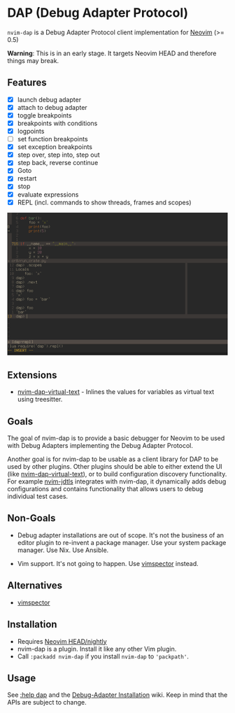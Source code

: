 # DAP (Debug Adapter Protocol)

`nvim-dap` is a Debug Adapter Protocol client implementation for [Neovim][1] (>= 0.5)

**Warning**: This is in an early stage. It targets Neovim HEAD and therefore
things may break.

## Features

- [x] launch debug adapter
- [x] attach to debug adapter
- [x] toggle breakpoints
- [x] breakpoints with conditions
- [x] logpoints
- [ ] set function breakpoints
- [x] set exception breakpoints
- [x] step over, step into, step out
- [x] step back, reverse continue
- [x] Goto
- [x] restart
- [x] stop
- [x] evaluate expressions
- [x] REPL (incl. commands to show threads, frames and scopes)

![screenshot](images/screenshot.png)

## Extensions

- [nvim-dap-virtual-text][7] - Inlines the values for variables as virtual text
  using treesitter.

## Goals

The goal of nvim-dap is to provide a basic debugger for Neovim to be used with
Debug Adapters implementing the Debug Adapter Protocol.

Another goal is for nvim-dap to be usable as a client library for DAP to be
used by other plugins. Other plugins should be able to either extend the UI
(like [nvim-dap-virtual-text][7]), or to build configuration discovery
functionality. For example [nvim-jdtls][8] integrates with nvim-dap, it
dynamically adds debug configurations and contains functionality that allows
users to debug individual test cases.


## Non-Goals

- Debug adapter installations are out of scope. It's not the business of an
  editor plugin to re-invent a package manager. Use your system package
  manager. Use Nix. Use Ansible.

- Vim support. It's not going to happen. Use [vimspector][2] instead.

## Alternatives

- [vimspector][2]


## Installation

- Requires [Neovim HEAD/nightly][6]
- nvim-dap is a plugin. Install it like any other Vim plugin.
- Call `:packadd nvim-dap` if you install `nvim-dap` to `'packpath'`.


## Usage

See [:help dap](doc/dap.txt) and the [Debug-Adapter Installation][5] wiki.
Keep in mind that the APIs are subject to change.


[1]: https://neovim.io/
[2]: https://github.com/puremourning/vimspector
[3]: https://github.com/neovim/nvim-lsp
[4]: https://github.com/microsoft/debugpy
[5]: https://github.com/mfussenegger/nvim-dap/wiki/Debug-Adapter-installation
[6]: https://github.com/neovim/neovim/releases/tag/nightly
[7]: https://github.com/theHamsta/nvim-dap-virtual-text
[8]: https://github.com/mfussenegger/nvim-jdtls
